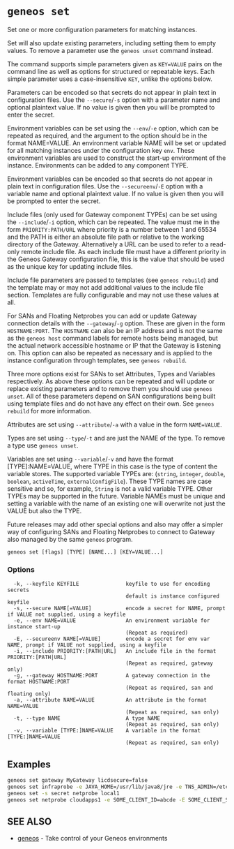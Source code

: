 # `geneos set`

Set one or more configuration parameters for matching instances.

Set will also update existing parameters, including setting them to empty values. To remove a parameter use the `geneos unset` command instead.

The command supports simple parameters given as `KEY=VALUE` pairs on the command line as well as options for structured or repeatable keys. Each simple parameter uses a case-insensitive `KEY`, unlike the options below.

Parameters can be encoded so that secrets do not appear in plain text in configuration files. Use the `--secure`/`-s` option with a parameter name and optional plaintext value. If no value is given then you will be prompted to enter the secret.

Environment variables can be set using the `--env`/`-e` option, which can be repeated as required, and the argument to the option should be in the format NAME=VALUE. An environment variable NAME will be set or updated for all matching instances under the configuration key `env`. These environment variables are used to construct the start-up environment of the instance. Environments can be added to any component TYPE.

Environment variables can be encoded so that secrets do not appear in plain text in configuration files. Use the `--secureenv`/`-E` option with a variable name and optional plaintext value. If no value is given then you will be prompted to enter the secret.

Include files (only used for Gateway component TYPEs) can be set using the `--include`/`-i` option, which can be repeated. The value must me in the form `PRIORITY:PATH/URL` where priority is a number between 1 and 65534 and the PATH is either an absolute file path or relative to the working directory of the Gateway. Alternatively a URL can be used to refer to a read-only remote include file. As each include file must have a different priority in the Geneos Gateway configuration file, this is the value that should be used as the unique key for updating include files.

Include file parameters are passed to templates (see `geneos rebuild`) and the template may or may not add additional values to the include file section. Templates are fully configurable and may not use these values at all.

For SANs and Floating Netprobes you can add or update Gateway connection details with the `--gateway`/`-g` option. These are given in the form `HOSTNAME:PORT`. The `HOSTNAME` can also be an IP address and is not the same as the `geneos host` command labels for remote hosts being managed, but the actual network accessible hostname or IP that the Gateway is listening on. This option can also be repeated as necessary and is applied to the instance configuration through templates, see `geneos rebuild`.

Three more options exist for SANs to set Attributes, Types and Variables respectively. As above these options can be repeated and will update or replace existing parameters and to remove them you should use `geneos unset`. All of these parameters depend on SAN configurations being built using template files and do not have any effect on their own. See `geneos rebuild` for more information.

Attributes are set using `--attribute`/`-a` with a value in the form `NAME=VALUE`.

Types are set using `--type`/`-t` and are just the NAME of the type. To remove a type use `geneos unset`.

Variables are set using `--variable`/`-v` and have the format [TYPE]:NAME=VALUE, where TYPE in this case is the type of content the variable stores. The supported variable TYPEs are: (`string`, `integer`, `double`, `boolean`, `activeTime`, `externalConfigFile`). These TYPE names are case sensitive and so, for example, `String` is not a valid variable TYPE. Other TYPEs may be supported in the future. Variable NAMEs must be unique and setting a variable with the name of an existing one will overwrite not just the VALUE but also the TYPE.

Future releases may add other special options and also may offer a simpler way of configuring SANs and Floating Netprobes to connect to Gateway also managed by the same `geneos` program.

```text
geneos set [flags] [TYPE] [NAME...] [KEY=VALUE...]
```

### Options

```text
  -k, --keyfile KEYFILE               keyfile to use for encoding secrets
                                      default is instance configured keyfile
  -s, --secure NAME[=VALUE]           encode a secret for NAME, prompt if VALUE not supplied, using a keyfile
  -e, --env NAME=VALUE                An environment variable for instance start-up
                                      (Repeat as required)
  -E, --secureenv NAME[=VALUE]        encode a secret for env var NAME, prompt if VALUE not supplied, using a keyfile
  -i, --include PRIORITY:[PATH|URL]   An include file in the format PRIORITY:[PATH|URL]
                                      (Repeat as required, gateway only)
  -g, --gateway HOSTNAME:PORT         A gateway connection in the format HOSTNAME:PORT
                                      (Repeat as required, san and floating only)
  -a, --attribute NAME=VALUE          An attribute in the format NAME=VALUE
                                      (Repeat as required, san only)
  -t, --type NAME                     A type NAME
                                      (Repeat as required, san only)
  -v, --variable [TYPE:]NAME=VALUE    A variable in the format [TYPE:]NAME=VALUE
                                      (Repeat as required, san only)
```

## Examples

```bash
geneos set gateway MyGateway licdsecure=false
geneos set infraprobe -e JAVA_HOME=/usr/lib/java8/jre -e TNS_ADMIN=/etc/ora/network/admin
geneos set -s secret netprobe local1
geneos set netprobe cloudapps1 -e SOME_CLIENT_ID=abcde -E SOME_CLIENT_SECRET

```

## SEE ALSO

* [geneos](geneos.md)	 - Take control of your Geneos environments
